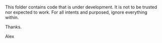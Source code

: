 This folder contains code that is under development. It is not to be trusted nor expected to work.
For all intents and purposed, ignore everything within.

Thanks. 

Alex
